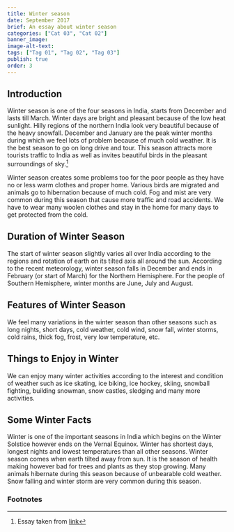 ```yaml
---
title: Winter season
date: September 2017
brief: An essay about winter season
categories: ["Cat 03", "Cat 02"]
banner_image: 
image-alt-text: 
tags: ["Tag 01", "Tag 02", "Tag 03"]
publish: true
order: 3
---
```


## Introduction

Winter season is one of the four seasons in India, starts from December and lasts till March. Winter days are bright and pleasant because of the low heat sunlight. Hilly regions of the northern India look very beautiful because of the heavy snowfall. December and January are the peak winter months during which we feel lots of problem because of much cold weather. It is the best season to go on long drive and tour. This season attracts more tourists traffic to India as well as invites beautiful birds in the pleasant surroundings of sky.[^1]

Winter season creates some problems too for the poor people as they have no or less warm clothes and proper home. Various birds are migrated and animals go to hibernation because of much cold. Fog and mist are very common during this season that cause more traffic and road accidents. We have to wear many woolen clothes and stay in the home for many days to get protected from the cold.

## Duration of Winter Season

The start of winter season slightly varies all over India according to the regions and rotation of earth on its tilted axis all around the sun. According to the recent meteorology, winter season falls in December and ends in February (or start of March) for the Northern Hemisphere. For the people of Southern Hemisphere, winter months are June, July and August.

## Features of Winter Season

We feel many variations in the winter season than other seasons such as long nights, short days, cold weather, cold wind, snow fall, winter storms, cold rains, thick fog, frost, very low temperature, etc.

## Things to Enjoy in Winter

We can enjoy many winter activities according to the interest and condition of weather such as ice skating, ice biking, ice hockey, skiing, snowball fighting, building snowman, snow castles, sledging and many more activities.

## Some Winter Facts

Winter is one of the important seasons in India which begins on the Winter Solstice however ends on the Vernal Equinox. Winter has shortest days, longest nights and lowest temperatures than all other seasons. Winter season comes when earth tilted away from sun. It is the season of health making however bad for trees and plants as they stop growing. Many animals hibernate during this season because of unbearable cold weather. Snow falling and winter storm are very common during this season.

### Footnotes

[^1]: Essay taken from [link](https://www.indiacelebrating.com/essay/winter-season-essay/)
